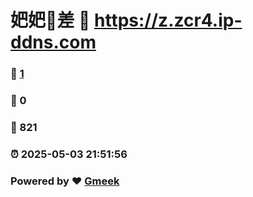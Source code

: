 # 妑妑🔭差 :link: https://z.zcr4.ip-ddns.com 
### :page_facing_up: [1](https://z.zcr4.ip-ddns.com/tag.html) 
### :speech_balloon: 0 
### :hibiscus: 821 
### :alarm_clock: 2025-05-03 21:51:56 
### Powered by :heart: [Gmeek](https://github.com/Meekdai/Gmeek)
